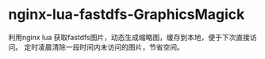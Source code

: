nginx-lua-fastdfs-GraphicsMagick
==================
利用nginx lua 获取fastdfs图片，动态生成缩略图，缓存到本地，便于下次直接访问。
定时凌晨清除一段时间内未访问的图片，节省空间。
